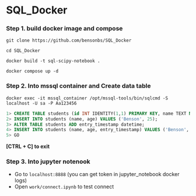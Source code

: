 # SQL_Docker

### Step 1. build docker image and compose

```
git clone https://github.com/bensonbs/SQL_Docker
```

```
cd SQL_Docker
```

```
docker build -t sql-scipy-notebook .
```

```shell
docker compose up -d
```

### Step 2. Into mssql container and Create data table

```shell
docker exec -it mssql_container /opt/mssql-tools/bin/sqlcmd -S localhost -U sa -P Aa123456
```

```SQL
1> CREATE TABLE students (id INT IDENTITY(1,1) PRIMARY KEY, name TEXT NOT NULL, age INT);
2> INSERT INTO students (name, age) VALUES ('Benson', 25);
3> ALTER TABLE students ADD entry_timestamp datetime;
4> INSERT INTO students (name, age, entry_timestamp) VALUES ('Benson', 25, GETDATE());
5> GO
```

**[CTRL + C] to exit**

### Step 3. Into jupyter notenook

- Go to `localhost:8888` (you can get token in jupyter_notebook docker logs)
- Open `work/connect.ipynb` to test connect




